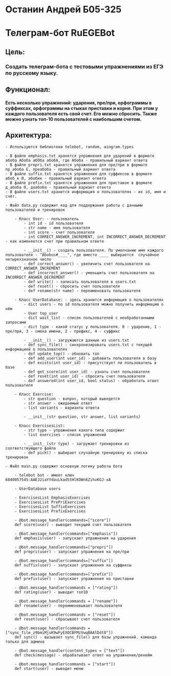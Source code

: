 # Останин Андрей Б05-325
# Телеграм-бот RuEGEBot

## Цель: 
### Создать телеграм-бота с тестовыми упражнениями из ЕГЭ по русскому языку.

## Функционал:
#### Есть несколько упражнений: ударения, пре/при, орфограммы в суффиксах, орфограммы на стыках приставки и корня. При этом у каждого пользователя есть свой счет. Его можно сбросить. Также можно узнать топ-10 пользователей с наибольшим счетом.

## Архитектура:
    - Используются библиотеки telebot, random, aiogram.types

    - В файле emphasis.txt хранятся упражнения для ударений в формате абоба Абоба абОба абобА, где Абоба - правильный вариант ответа
    - В файле prepri.txt хранятся упражнения для пре/при в формате пр_абоба Е, преабоба - правильный вариант ответа
    - В файле suffix.txt хранятся упражнения для суффиксов в формате абоб_к И, абобик - правильный вариант ответа
    - В файле prefix.txt хранятся упражнения для приставок в формате д_абоба О, доабоба - правильный вариант ответа
    - В файле users.txt хранится информация о пользователях - их id, имя и счёт.

    - Файл data.py содержит код для поддержания работы с данными пользователей и тренировок

        - Класс User: - пользователь
            - int id - id пользователя
            - str name - имя пользователя
            - int score - счет пользователя
            - int CORRECT_ANSWER_INCREMENT, int INCORRECT_ANSWER_DECREMENT - как изменяется счет при правильном ответе

            - __init__() - создать пользователя. По умолчанию имя каждого пользователя - "Abobus#____", где вместо ____ выбирается  случайное четырехзначное число
            - def correct_answer() - увеличить счет пользователя на CORRECT_ANSWER_INCREMENT
            - def incorrect_answer() - уменьшить счет пользователя на INCORRECT_ANSWER_DECREMENT
            - def write() - записать пользователя в users.txt
            - def reset() - сбросить счет пользователя
            - def rename(str name) - переименовать пользователя

        - Класс UserDatabase: - здесь хранится информация о пользователях 
            - dict users - по id пользователя можно получить информацию о нём
            - User top_user
            - dict wait_list - список пользователей с необработанными запросами
            - dict type - какой статус у пользователя. 0 - ударение, 1 - пре/при, 3 - смена имени, 2 - префикс, 4 - суффикс

            - __init__() - загружаются данные из users.txt
            - def sync_file() - синхронизировать users.txt с текущей информацией о пользователях
            - def update_top() - обновить топ
            - def add_user(int user_id) - добавить пользователя в базу
            - def exists(int user_id) - присутствует ли пользователь в базе
            - def get_score(int user_id) - узнать счет пользователя
            - def reset(int user_id) - сбросить счет пользователя
            - def answered(int user_id, bool status) - обработать ответ пользователя

        - Класс Exercise:
            - str question - вопрос, который выведется 
            - str answer - ожидаемый ответ
            - list variants - варианты ответа 

            - __init__(str question, str answer, list variants)

        - Класс ExercisesList:
            - str type - упражнения какого типа содержит
            - list exercises - список упражнений

            - __init__(str type) - загружает тренировки из соответствующего файла
            - def pick() - выбирает случайную тренировку из списка тренировок

    - Файл main.py содержит основную логику работы бота

        - telebot bot - имеет ключ 6840057545:AAEJ2iaYYdauLkadStHlKOWn6ZihvKGJ-xA

        - UserDatabase users

        - ExercisesList EmphasisExercises
        - ExercisesList PrePriExercises
        - ExercisesList SuffixExercises
        - ExercisesList PrefixExercises

        - @bot.message_handler(commands=["score"])
        def score(user) - выводит текущий счет пользователя

        - @bot.message_handler(commands=["emphasis"])
        def emphasis(user) - запускает упражнения на ударения

        - @bot.message_handler(commands=["prepri"])
        def prepri(user) - запускает упражнения на пре/при

        - @bot.message_handler(commands=["suffix"])
        def suffix(user) - запускает упражнения на суффиксы

        - @bot.message_handler(commands=["prefix"])
        def prefix(user) - запускает упражнения на приставки

        - @bot.message_handler(commands = ["rating"])
        def rating(user) - выводит топ10

        - @bot.message_handler(commands = ["rename"])
        def rename(user) - переименовывает пользователя

        - @bot.message_handler(commands = ["reset"])
        def reset(user) - сбрасывает счет пользователя

        - @bot.message_handler(commands = ["sync_file_z9bmiMjuK9wFyEXOCBFMzVwqBAAlDdt8"])
        def sync() - вызывает sync_file() для базы упражнений. команда только для админа

        - @bot.message_handler(content_types = ["text"])
        def check(message) - обрабатывает ответ на упражнение/ренейм

        - @bot.message_handler(commands = ["start"])
        def start(user) - выводит меню
